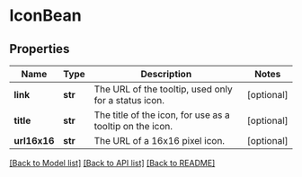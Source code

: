 # IconBean

## Properties
Name | Type | Description | Notes
------------ | ------------- | ------------- | -------------
**link** | **str** | The URL of the tooltip, used only for a status icon. | [optional] 
**title** | **str** | The title of the icon, for use as a tooltip on the icon. | [optional] 
**url16x16** | **str** | The URL of a 16x16 pixel icon. | [optional] 

[[Back to Model list]](../README.md#documentation-for-models) [[Back to API list]](../README.md#documentation-for-api-endpoints) [[Back to README]](../README.md)

